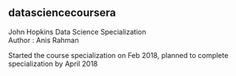 ## datasciencecoursera
John Hopkins Data Science Specialization <br />
Author : Anis Rahman <br />

Started the course specialization on Feb 2018, planned to complete specialization by April 2018
